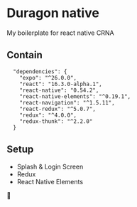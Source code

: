 # Duragon native
My boilerplate for react native CRNA

## Contain
```
  "dependencies": {
    "expo": "^26.0.0",
    "react": "16.3.0-alpha.1",
    "react-native": "0.54.2",
    "react-native-elements": "^0.19.1",
    "react-navigation": "^1.5.11",
    "react-redux": "^5.0.7",
    "redux": "^4.0.0",
    "redux-thunk": "^2.2.0"
  }
```

## Setup
- Splash & Login Screen
- Redux
- React Native Elements

:rocket:
